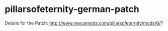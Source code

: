 # pillarsofeternity-german-patch

Details for the Patch:
http://www.nexusmods.com/pillarsofeternity/mods/6/?
